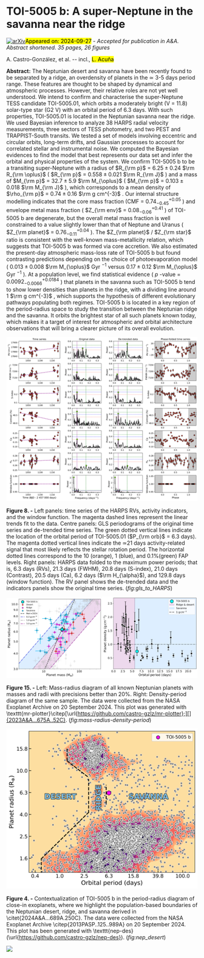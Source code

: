 <div class="macros" style="visibility:hidden;">
$\newcommand{\ensuremath}{}$
$\newcommand{\xspace}{}$
$\newcommand{\object}[1]{\texttt{#1}}$
$\newcommand{\farcs}{{.}''}$
$\newcommand{\farcm}{{.}'}$
$\newcommand{\arcsec}{''}$
$\newcommand{\arcmin}{'}$
$\newcommand{\ion}[2]{#1#2}$
$\newcommand{\textsc}[1]{\textrm{#1}}$
$\newcommand{\hl}[1]{\textrm{#1}}$
$\newcommand{\footnote}[1]{}$
$\newcommand{\maketitle}{\begingroup\let\footnote=\thanks \ACMmaketitle\endgroup}$
$\newcommand{\arraystretch}{1.4}$
$\newcommand{\arraystretch}{1.3}$
$\newcommand{\arraystretch}{1.3}$
$\newcommand{\arraystretch}{1.4}$
$\newcommand{\arraystretch}{1.35}$
$\newcommand{\arraystretch}{1.23}$
$\newcommand{\arraystretch}{1.23}$
$\newcommand{\arraystretch}{1.23}$
$\newcommand{\arraystretch}{1.3}$
$\newcommand{\arraystretch}{1.14}$</div>



<div id="title">

# TOI-5005 b: A super-Neptune in the savanna near the ridge

</div>
<div id="comments">

[![arXiv](https://img.shields.io/badge/arXiv-2409.18129-b31b1b.svg)](https://arxiv.org/abs/2409.18129)<mark>Appeared on: 2024-09-27</mark> -  _Accepted for publication in A&A. Abstract shortened. 35 pages, 26 figures_

</div>
<div id="authors">

A. Castro-González, et al. -- incl., <mark>L. Acuña</mark>

</div>
<div id="abstract">

**Abstract:** The Neptunian desert and savanna have been recently found to be separated by a ridge, an overdensity of planets in the $\simeq$ 3-5 days period range. These features are thought to be shaped by dynamical and atmospheric processes. However, their relative roles are not yet well understood. We intend to confirm and characterise the super-Neptune TESS candidate TOI-5005.01, which orbits a moderately bright (V = 11.8) solar-type star (G2 V) with an orbital period of 6.3 days. With such properties, TOI-5005.01 is located in the Neptunian savanna near the ridge. We used Bayesian inference to analyze 38 HARPS radial velocity measurements, three sectors of TESS photometry, and two PEST and TRAPPIST-South transits. We tested a set of models involving eccentric and circular orbits, long-term drifts, and Gaussian processes to account for correlated stellar and instrumental noise. We computed the Bayesian evidences to find the model that best represents our data set and infer the orbital and physical properties of the system. We confirm TOI-5005 b to be a transiting super-Neptune with a radius of $R_{\rm p}$ = $6.25\pm 0.24$  $\rm R_{\rm \oplus}$ ( $R_{\rm p}$ = $0.558\pm 0.021$ $\rm R_{\rm J}$ ) and a mass of $M_{\rm p}$ = $32.7\pm 5.9$ $\rm M_{\oplus}$ ( $M_{\rm p}$ = $0.103\pm 0.018$ $\rm M_{\rm J}$ ), which corresponds to a mean density of $\rho_{\rm p}$ = $0.74 \pm 0.16$ $\rm g   cm^{-3}$ .  Our internal structure modelling indicates that the core mass fraction (CMF = $0.74^{+0.05}_{-0.45}$ ) and envelope metal mass fraction ( $Z_{\rm env}$ = $0.08^{+0.41}_{-0.06}$ ) of TOI-5005 b are degenerate, but the overall metal mass fraction is well constrained to a value slightly lower than that of Neptune and Uranus ( $Z_{\rm planet}$ = $0.76^{+0.04}_{-0.11}$ ). The $Z_{\rm planet}$ / $Z_{\rm star}$ ratio is consistent with the well-known mass-metallicity relation, which suggests that TOI-5005 b was formed via core accretion. We also estimated the present-day atmospheric mass-loss rate of TOI-5005 b but found contrasting predictions depending on the choice of photoevaporation model ( $0.013\pm 0.008$  $\rm M_{\oplus}$ Gyr $^{-1}$ versus $0.17\pm 0.12$  $\rm M_{\oplus}$ Gyr $^{-1}$ ). At a population level, we find statistical evidence ( $p$ -value = $0.0092^{+0.0184}_{-0.0066}$ ) that planets in the savanna such as TOI-5005 b tend to show lower densities than planets in the ridge, with a dividing line around 1 $\rm g   cm^{-3}$ , which supports the hypothesis of different evolutionary pathways populating both regimes. TOI-5005 b is located in a key region of the period-radius space to study the transition between the Neptunian ridge and the savanna. It orbits the brightest star of all such planets known today, which makes it a target of interest for atmospheric and orbital architecture observations that will bring a clearer picture of its overall evolution.

</div>

<div id="div_fig1">

<img src="tmp_2409.18129/./gls_to_HARPS.png" alt="Fig8" width="100%"/>

**Figure 8. -** Left panels: time series of the HARPS RVs, activity indicators, and the window function. The magenta dashed lines represent the linear trends fit to the data. Centre panels: GLS periodograms of the original time series and de-trended time series. The green dotted vertical lines indicate the location of the orbital period of TOI-5005.01 ($P_{\rm orb}$ = 6.3 days). The magenta dotted vertical lines indicate the $\simeq$21 days activity-related signal that most likely reflects the stellar rotation period. The horizontal dotted lines correspond to the 10 (orange), 1 (blue), and 0.1$\%$(green) FAP levels. Right panels: HARPS data folded to the maximum power periods; that is, 6.3 days (RVs), 21.3 days (FWHM), 20.8 days (S-index), 21.0 days (Contrast), 20.5 days (Ca), 6.2 days ($\rm H_{\alpha}$), and 129.8 days (window function). The RV panel shows the de-trended data and the indicators panels show the original time series.  (*fig:gls_to_HARPS*)

</div>
<div id="div_fig2">

<img src="tmp_2409.18129/./toi5005.png" alt="Fig15.1" width="50%"/><img src="tmp_2409.18129/./dens_porb.png" alt="Fig15.2" width="50%"/>

**Figure 15. -** Left: Mass-radius diagram of all known Neptunian planets with masses and radii with precisions better than 20$\%$. Right: Density-period diagram of the same sample. The data were collected from the NASA Exoplanet Archive on 20 September 2024. This plot was generated with \texttt{mr-plotter}\citep[\url{https://github.com/castro-gzlz/mr-plotter};][]{2023A&A...675A..52C}.  (*fig:mass-radius-density-period*)

</div>
<div id="div_fig3">

<img src="tmp_2409.18129/./nep_des_TOI-5005.png" alt="Fig4" width="100%"/>

**Figure 4. -** Contextualization of TOI-5005 b in the period-radius diagram of close-in exoplanets, where we highlight the population-based boundaries of the Neptunian desert, ridge, and savanna derived in \citet{2024A&A...689A.250C}. The data were collected from the NASA Exoplanet Archive \citep{2013PASP..125..989A} on 20 September 2024. This plot has been generated with \texttt{nep-des}(\url{https://github.com/castro-gzlz/nep-des}). (*fig:nep_desert*)

</div><div id="qrcode"><img src=https://api.qrserver.com/v1/create-qr-code/?size=100x100&data="https://arxiv.org/abs/2409.18129"></div>